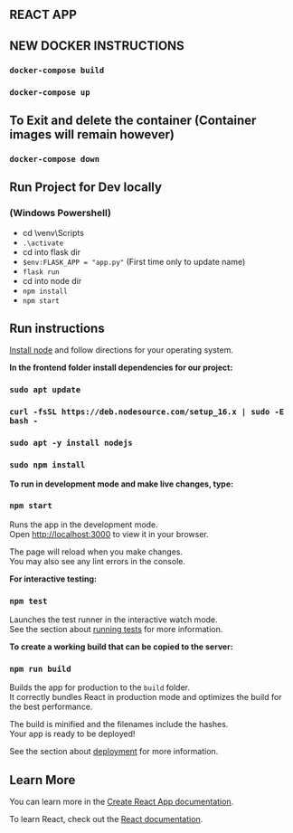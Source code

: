 ## REACT APP

## NEW DOCKER INSTRUCTIONS

### `docker-compose build`

### `docker-compose up`
## To Exit and delete the container (Container images will remain however)
### `docker-compose down`

## Run Project for Dev locally 
### (Windows Powershell)
- cd \venv\Scripts
- `.\activate`
- cd into flask dir
- `$env:FLASK_APP = "app.py"` (First time only to update name)
- `flask run` 
- cd into node dir
- `npm install`
- `npm start`

## Run instructions

[Install node](https://nodejs.org/en/download/) and follow directions for your operating system.

**In the frontend folder install dependencies for our project:**

### `sudo apt update`

### `curl -fsSL https://deb.nodesource.com/setup_16.x | sudo -E bash -`

### `sudo apt -y install nodejs`

### `sudo npm install`

**To run in development mode and make live changes, type:**

### `npm start`

Runs the app in the development mode.\
Open [http://localhost:3000](http://localhost:3000) to view it in your browser.

The page will reload when you make changes.\
You may also see any lint errors in the console.

**For interactive testing:**

### `npm test`

Launches the test runner in the interactive watch mode.\
See the section about [running tests](https://facebook.github.io/create-react-app/docs/running-tests) for more information.

**To create a working build that can be copied to the server:**

### `npm run build`

Builds the app for production to the `build` folder.\
It correctly bundles React in production mode and optimizes the build for the best performance.

The build is minified and the filenames include the hashes.\
Your app is ready to be deployed!

See the section about [deployment](https://facebook.github.io/create-react-app/docs/deployment) for more information.

## Learn More

You can learn more in the [Create React App documentation](https://facebook.github.io/create-react-app/docs/getting-started).

To learn React, check out the [React documentation](https://reactjs.org/).
